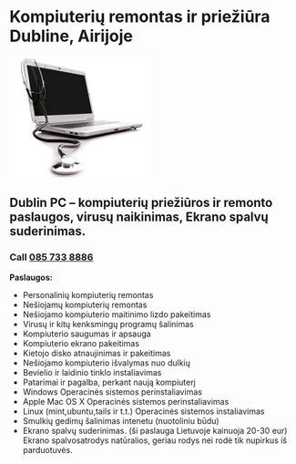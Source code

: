 # Kompiuterių remontas ir priežiūra Dubline, Airijoje

![Kompiuteriu remontas Airijoje](../img/laptop-repair.jpg)

## Dublin PC – kompiuterių priežiūros ir remonto paslaugos, virusų naikinimas, Ekrano spalvų suderinimas.

### Call [085 733 8886](tel:+353857338886)

**Paslaugos:**

- Personalinių kompiuterių remontas
- Nešiojamų kompiuterių remontas
- Nešiojamo kompiuterio maitinimo lizdo pakeitimas
- Virusų ir kitų kenksmingų programų šalinimas
- Kompiuterio saugumas ir apsauga
- Kompiuterio ekrano pakeitimas
- Kietojo disko atnaujinimas ir pakeitimas
- Nešiojamo kompiuterio išvalymas nuo dulkių
- Bevielio ir laidinio tinklo instaliavimas
- Patarimai ir pagalba, perkant naują kompiuterį
- Windows Operacinės sistemos perinstaliavimas
- Apple Mac OS X Operacinės sistemos perinstaliavimas
- Linux (mint,ubuntu,tails ir t.t.) Operacinės sistemos instaliavimas
- Smulkių gedimų šalinimas intenetu (nuotoliniu būdu)
- Ekrano spalvų suderinimas. (ši paslauga Lietuvoje kainuoja 20-30 eur) Ekrano spalvosatrodys natūralios, geriau rodys nei rodė tik nupirkus iš parduotuvės.
